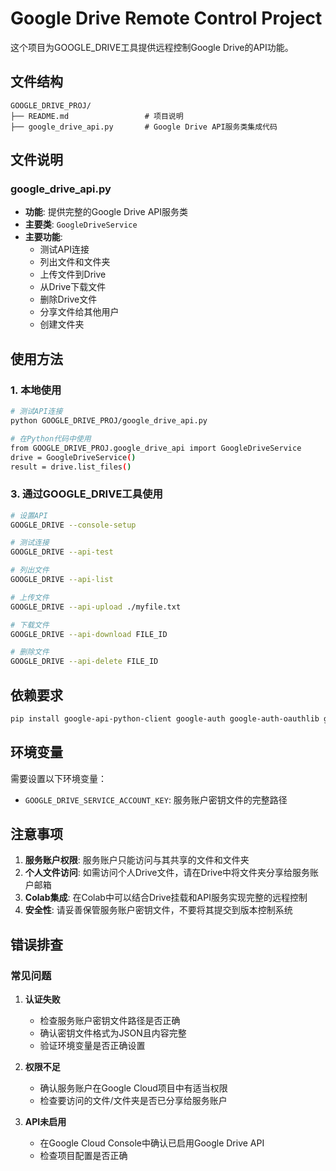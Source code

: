 # Google Drive Remote Control Project

这个项目为GOOGLE_DRIVE工具提供远程控制Google Drive的API功能。

## 文件结构

```
GOOGLE_DRIVE_PROJ/
├── README.md                 # 项目说明
├── google_drive_api.py       # Google Drive API服务类集成代码
```

## 文件说明

### google_drive_api.py
- **功能**: 提供完整的Google Drive API服务类
- **主要类**: `GoogleDriveService`
- **主要功能**:
  - 测试API连接
  - 列出文件和文件夹
  - 上传文件到Drive
  - 从Drive下载文件
  - 删除Drive文件
  - 分享文件给其他用户
  - 创建文件夹

## 使用方法

### 1. 本地使用

```bash
# 测试API连接
python GOOGLE_DRIVE_PROJ/google_drive_api.py

# 在Python代码中使用
from GOOGLE_DRIVE_PROJ.google_drive_api import GoogleDriveService
drive = GoogleDriveService()
result = drive.list_files()
```

### 3. 通过GOOGLE_DRIVE工具使用

```bash
# 设置API
GOOGLE_DRIVE --console-setup

# 测试连接
GOOGLE_DRIVE --api-test

# 列出文件
GOOGLE_DRIVE --api-list

# 上传文件
GOOGLE_DRIVE --api-upload ./myfile.txt

# 下载文件
GOOGLE_DRIVE --api-download FILE_ID

# 删除文件
GOOGLE_DRIVE --api-delete FILE_ID
```

## 依赖要求

```bash
pip install google-api-python-client google-auth google-auth-oauthlib google-auth-httplib2
```

## 环境变量

需要设置以下环境变量：
- `GOOGLE_DRIVE_SERVICE_ACCOUNT_KEY`: 服务账户密钥文件的完整路径

## 注意事项

1. **服务账户权限**: 服务账户只能访问与其共享的文件和文件夹
2. **个人文件访问**: 如需访问个人Drive文件，请在Drive中将文件夹分享给服务账户邮箱
3. **Colab集成**: 在Colab中可以结合Drive挂载和API服务实现完整的远程控制
4. **安全性**: 请妥善保管服务账户密钥文件，不要将其提交到版本控制系统

## 错误排查

### 常见问题

1. **认证失败**
   - 检查服务账户密钥文件路径是否正确
   - 确认密钥文件格式为JSON且内容完整
   - 验证环境变量是否正确设置

2. **权限不足**
   - 确认服务账户在Google Cloud项目中有适当权限
   - 检查要访问的文件/文件夹是否已分享给服务账户

3. **API未启用**
   - 在Google Cloud Console中确认已启用Google Drive API
   - 检查项目配置是否正确 